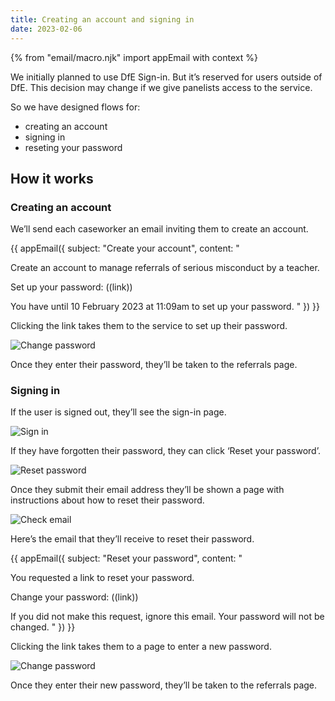 ```yaml
---
title: Creating an account and signing in
date: 2023-02-06
---
```


{% from "email/macro.njk" import appEmail with context %}

We initially planned to use DfE Sign-in. But it’s reserved for users outside of DfE. This decision may change if we give panelists access to the service.

So we have designed flows for:

- creating an account
- signing in
- reseting your password

## How it works

### Creating an account

We’ll send each caseworker an email inviting them to create an account.

<!-- markdownlint-disable MD025 MD001 -->
{{ appEmail({
  subject: "Create your account",
  content: "

Create an account to manage referrals of serious misconduct by a teacher.

Set up your password:
((link))

You have until 10 February 2023 at 11:09am to set up your password.
  "
}) }}

Clicking the link takes them to the service to set up their password.

![Change password](change-password.png)

Once they enter their password, they’ll be taken to the referrals page.

### Signing in

If the user is signed out, they’ll see the sign-in page.

![Sign in](sign-in.png)

If they have forgotten their password, they can click ‘Reset your password’.

![Reset password](reset-password.png)

Once they submit their email address they’ll be shown a page with instructions about how to reset their password.

![Check email](check-email.png)

Here’s the email that they’ll receive to reset their password.

<!-- markdownlint-disable MD025 MD001 -->
{{ appEmail({
  subject: "Reset your password",
  content: "

You requested a link to reset your password.

Change your password:
((link))

If you did not make this request, ignore this email. Your password will not be changed.
  "
}) }}

Clicking the link takes them to a page to enter a new password.

![Change password](change-password.png)

Once they enter their new password, they’ll be taken to the referrals page.
